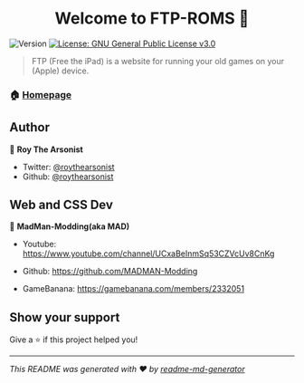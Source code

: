 <h1 align="center">Welcome to FTP-ROMS 👋</h1>
<p>
  <img alt="Version" src="https://img.shields.io/badge/version-v2023.1.20-blue.svg?cacheSeconds=2592000" />
  <a href="#" target="_blank">
    <img alt="License: GNU General Public License v3.0" src="https://img.shields.io/badge/License-GNU General Public License v3.0-yellow.svg" />
  </a>
</p>

> FTP (Free the iPad) is a website for running your old games on your (Apple) device.

### 🏠 [Homepage](https://roythearsonist.github.io/FTP-ROMS/)

## Author

👤 **Roy The Arsonist**

- Twitter: [@roythearsonist](https://twitter.com/roythearsonist)
- Github: [@roythearsonist](https://github.com/roythearsonist)

## Web and CSS Dev

👤 **MadMan-Modding(aka MAD)**

- Youtube: https://www.youtube.com/channel/UCxaBeInmSq53CZVcUv8CnKg

- Github: https://github.com/MADMAN-Modding

- GameBanana: https://gamebanana.com/members/2332051

## Show your support

Give a ⭐️ if this project helped you!

---

_This README was generated with ❤️ by [readme-md-generator](https://github.com/kefranabg/readme-md-generator)_
